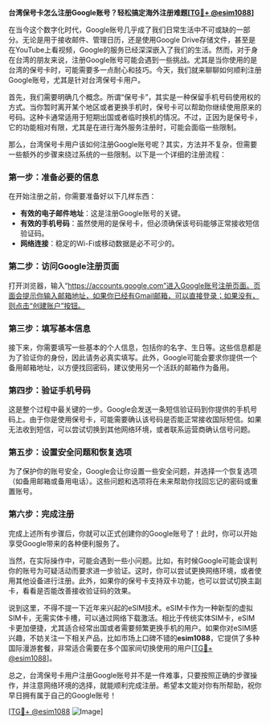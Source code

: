 **台湾保号卡怎么注册Google账号？轻松搞定海外注册难题[[TG💪+ @esim1088](https://t.me/s/esim1088)]**

在当今这个数字化时代，Google账号几乎成了我们日常生活中不可或缺的一部分。无论是用于接收邮件、管理日历，还是使用Google Drive存储文件，甚至是在YouTube上看视频，Google的服务已经深深嵌入了我们的生活。然而，对于身在台湾的朋友来说，注册Google账号可能会遇到一些挑战。尤其是当你使用的是台湾的保号卡时，可能需要多一点耐心和技巧。今天，我们就来聊聊如何顺利注册Google账号，尤其是针对台湾保号卡用户。

首先，我们需要明确几个概念。所谓“保号卡”，其实是一种保留手机号码使用权的方式。当你暂时离开某个地区或者更换手机时，保号卡可以帮助你继续使用原来的号码。这种卡通常适用于短期出国或者临时换机的情况。不过，正因为是保号卡，它的功能相对有限，尤其是在进行海外服务注册时，可能会面临一些限制。

那么，台湾保号卡用户该如何注册Google账号呢？其实，方法并不复杂，但需要一些额外的步骤来绕过系统的一些限制。以下是一个详细的注册流程：

### 第一步：准备必要的信息

在开始注册之前，你需要准备好以下几样东西：
- **有效的电子邮件地址**：这是注册Google账号的关键。
- **有效的手机号码**：虽然使用的是保号卡，但必须确保该号码能够正常接收短信验证码。
- **网络连接**：稳定的Wi-Fi或移动数据是必不可少的。

### 第二步：访问Google注册页面

打开浏览器，输入“https://accounts.google.com”进入Google账号注册页面。页面会提示你输入邮箱地址，如果你已经有Gmail邮箱，可以直接登录；如果没有，则点击“创建账户”按钮。

### 第三步：填写基本信息

接下来，你需要填写一些基本的个人信息，包括你的名字、生日等。这些信息都是为了验证你的身份，因此请务必真实填写。此外，Google可能会要求你提供一个备用邮箱地址，以方便找回密码，建议使用另一个活跃的邮箱作为备用。

### 第四步：验证手机号码

这是整个过程中最关键的一步。Google会发送一条短信验证码到你提供的手机号码上。由于你是使用保号卡，可能需要确认该号码是否能正常接收国际短信。如果无法收到短信，可以尝试切换到其他网络环境，或者联系运营商确认信号问题。

### 第五步：设置安全问题和恢复选项

为了保护你的账号安全，Google会让你设置一些安全问题，并选择一个恢复选项（如备用邮箱或备用电话）。这些问题和选项将在未来帮助你找回忘记的密码或重置账号。

### 第六步：完成注册

完成上述所有步骤后，你就可以正式创建你的Google账号了！此时，你可以开始享受Google带来的各种便利服务了。

当然，在实际操作中，可能会遇到一些小问题。比如，有时候Google可能会误判你的账号为可疑活动而要求进一步验证。这时，你可以尝试更换网络环境，或者使用其他设备进行注册。此外，如果你的保号卡支持双卡功能，也可以尝试切换主副卡，看看是否能改善接收验证码的效果。

说到这里，不得不提一下近年来兴起的eSIM技术。eSIM卡作为一种新型的虚拟SIM卡，无需实体卡槽，可以通过网络下载激活。相比于传统实体SIM卡，eSIM卡更加便捷，尤其适合经常出国或者需要频繁更换手机的用户。如果你对eSIM感兴趣，不妨关注一下相关产品，比如市场上口碑不错的**esim1088**，它提供了多种国际漫游套餐，非常适合需要在多个国家间切换使用的用户[[TG💪+ @esim1088](https://t.me/s/esim1088)]。

总之，台湾保号卡用户注册Google账号并不是一件难事，只要按照正确的步骤操作，并注意网络环境的选择，就能顺利完成注册。希望本文能对你有所帮助，祝你早日拥有属于自己的Google账号！

[[TG💪+ @esim1088](https://t.me/s/esim1088) ![Image](https://i.postimg.cc/4NQfJmqS/Snipaste-2025-05-13-00-14-12.png)]